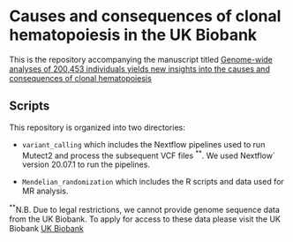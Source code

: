 # Causes and consequences of clonal hematopoiesis in the UK Biobank

This is the repository accompanying the manuscript titled [Genome-wide analyses of 200,453 individuals yields new insights into the causes and consequences of clonal hematopoiesis](https://www.medrxiv.org/content/10.1101/2022.01.06.22268846v1)

## Scripts

This repository is organized into two directories:

- `variant_calling` which includes the Nextflow pipelines used to run Mutect2 and process the subsequent VCF files <sup>**</sup>. We used Nextflow` version 20.07.1 to run the pipelines.
  
- `Mendelian_randomization` which includes the R scripts and data used for MR analysis.

<sup>**</sup>N.B. Due to legal restrictions, we cannot provide genome sequence data from the UK Biobank. To apply for access to these data please visit the UK Biobank [UK Biobank](https://www.ukbiobank.ac.uk/)
